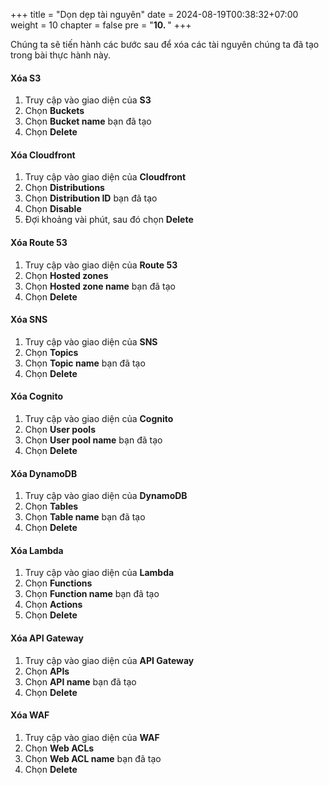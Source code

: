 +++
title = "Dọn dẹp tài nguyên"
date = 2024-08-19T00:38:32+07:00
weight = 10
chapter = false
pre = "<b>10. </b>"
+++

Chúng ta sẽ tiến hành các bước sau để xóa các tài nguyên chúng ta đã tạo trong bài thực hành này.

#### Xóa S3

1. Truy cập vào giao diện của **S3**
2. Chọn **Buckets**
3. Chọn **Bucket name** bạn đã tạo
4. Chọn **Delete**

#### Xóa Cloudfront

1. Truy cập vào giao diện của **Cloudfront**
2. Chọn **Distributions**
3. Chọn **Distribution ID** bạn đã tạo
4. Chọn **Disable**
5. Đợi khoảng vài phút, sau đó chọn **Delete**

#### Xóa Route 53

1. Truy cập vào giao diện của **Route 53**
2. Chọn **Hosted zones**
3. Chọn **Hosted zone name** bạn đã tạo
4. Chọn **Delete**

#### Xóa SNS

1. Truy cập vào giao diện của **SNS**
2. Chọn **Topics**
3. Chọn **Topic name** bạn đã tạo
4. Chọn **Delete**

#### Xóa Cognito

1. Truy cập vào giao diện của **Cognito**
2. Chọn **User pools**
3. Chọn **User pool name** bạn đã tạo
4. Chọn **Delete**

#### Xóa DynamoDB

1. Truy cập vào giao diện của **DynamoDB**
2. Chọn **Tables**
3. Chọn **Table name** bạn đã tạo
4. Chọn **Delete**

#### Xóa Lambda

1. Truy cập vào giao diện của **Lambda**
2. Chọn **Functions**
3. Chọn **Function name** bạn đã tạo
4. Chọn **Actions**
5. Chọn **Delete**

#### Xóa API Gateway

1. Truy cập vào giao diện của **API Gateway**
2. Chọn **APIs**
3. Chọn **API name** bạn đã tạo
4. Chọn **Delete**

#### Xóa WAF

1. Truy cập vào giao diện của **WAF**
2. Chọn **Web ACLs**
3. Chọn **Web ACL name** bạn đã tạo
4. Chọn **Delete**
